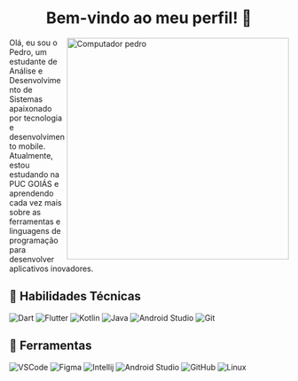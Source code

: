 <h1 align="center">Bem-vindo ao meu perfil! 👋</h1>
<img src="https://raw.githubusercontent.com/iuricode/iuricode/e2c770cc339ae229fb82903c50d343fc4da5d38b/pc.svg" min-width="400px" max-width="400px" width="400px" align="right" alt="Computador pedro">
<p align="left">Olá, eu sou o Pedro, um estudante de Análise e Desenvolvimento de Sistemas apaixonado por tecnologia e desenvolvimento mobile. Atualmente, estou estudando na PUC GOIÁS e aprendendo cada vez mais sobre as ferramentas e linguagens de programação para desenvolver aplicativos inovadores.</p>
<h2 align="left">🚀 Habilidades Técnicas</h2>
<p align="left">
  <img alt="Dart" src="https://img.shields.io/badge/-Dart-33B6E9?style=flat-square&logo=Dart&logoColor=white" />
  <img alt="Flutter" src="https://img.shields.io/badge/-Flutter-33B6E9?style=flat-square&logo=Flutter&logoColor=white" />
  <img alt="Kotlin" src="https://img.shields.io/badge/-Kotlin-33B6E9?style=flat-square&logo=Kotlin&logoColor=white" />
  <img alt="Java" src="https://img.shields.io/badge/-Java-33B6E9?style=flat-square&logo=Java&logoColor=white" />
  <img alt="Android Studio" src="https://img.shields.io/badge/-Android%20Studio-33B6E9?style=flat-square&logo=Android%20Studio&logoColor=white" />
  <img alt="Git" src="https://img.shields.io/badge/-Git-33B6E9?style=flat-square&logo=Git&logoColor=white" />
</p>
<h2 align="left">💼 Ferramentas</h2>
<p align="left">
  <img alt="VSCode" src="https://img.shields.io/badge/-VSCode-007ACC?style=flat-square&logo=Visual%20Studio%20Code&logoColor=white" />
  <img alt="Figma" src="https://img.shields.io/badge/-Figma-F24E1E?style=flat-square&logo=Figma&logoColor=white" />
  <img alt="Intellij" src="https://img.shields.io/badge/-Intellij-000000?style=flat-square&logo=Intellij%20IDEA&logoColor=white" />
  <img alt="Android Studio" src="https://img.shields.io/badge/-Android%20Studio-33B6E9?style=flat-square&logo=Android%20Studio&logoColor=white" />
  <img alt="GitHub" src="https://img.shields.io/badge/-GitHub-181717?style=flat-square&logo=GitHub&logoColor=white" />
  <img alt="Linux" src="https://img.shields.io/badge/-Linux-33B6E9?style=flat-square&logo=Linux&logoColor=white" />
</p>
